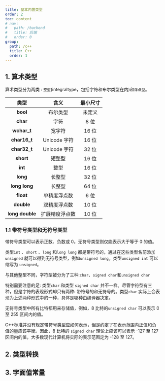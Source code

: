 ```yaml
---
title: 基本内置类型
order: 2
toc: content
# nav:
#   path: /backend
#   title: 后端
#   order: 0
group:
  path: /c++
  title: C++
  order: 1
---
```


## 1. 算术类型

算术类型分为两类 : `整型`(integraltype，包括字符和布尔类型在内)和`浮点型`。

|      类型       |      含义      | 最小尺寸 |
| :-------------: | :------------: | :------: |
|    **bool**     |    布尔类型    |  未定义  |
|    **char**     |      字符      |   8 位   |
|   **wchar_t**   |     宽字符     |  16 位   |
|  **char16_t**   |  Unicode 字符  |  16 位   |
|  **char32_t**   |  Unicode 字符  |  32 位   |
|    **short**    |     短整型     |  16 位   |
|     **int**     |      整型      |  16 位   |
|    **long**     |     长整型     |  32 位   |
|  **long long**  |     长整型     |  64 位   |
|    **float**    |  单精度浮点数  |   6 位   |
|   **double**    |  双精度浮点数  |  10 位   |
| **long double** | 扩展精度浮点数 |  10 位   |

### 1.1 带符号类型和无符号类型

带符号类型可以表示正数、负数或 0，无符号类型则仅能表示大于等于 0 的值。

类型`int` 、`short` 、`long` 和`long long` 都是带符号的，通过在这些类型名前添加 `unsigned` 就可以得到无符号类型，例如`unsigned long`。类型`unsigned int` 可以缩写为 `unsigned`。

与其他整型不同，字符型被分为了三种:`char`、`signed char`和`unsigned char`

特别需要注意的足: 类型`char` 和类型 `signed char` 并不一样。尽管字符型有三种，但是字符的表现形式却只有两种: 带符号的和无符号的。类型`char` 实际上会表现为上述两种形式中的一种，具体是哪种由编译器决定。

无符号类型中所有比特都用来存储值，例如，8 比特的`unsigned char` 可以表示 0 至 255 区间内的值。

C++标准并没有规定带符号类型应如何表示，但是约定了在表示范围内正值和负值的量应该平衡。因此，8 比特的 `signed char` 理论上应该可以表示 -127 至 127 区间内的值，大多数现代计算机将实际的表示范围定为 -128 至 127。

## 2. 类型转换

## 3. 字面值常量
